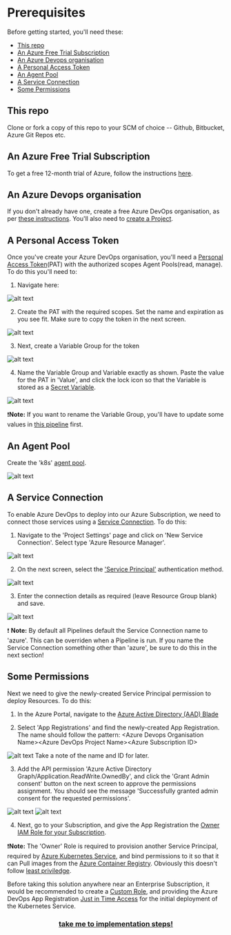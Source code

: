 # Prerequisites

Before getting started, you'll need these:
<!-- TOC depthfrom:2 depthto:2 -->

- [This repo](#this-repo)
- [An Azure Free Trial Subscription](#an-azure-free-trial-subscription)
- [An Azure Devops organisation](#an-azure-devops-organisation)
- [A Personal Access Token](#a-personal-access-token)
- [An Agent Pool](#an-agent-pool)
- [A Service Connection](#a-service-connection)
- [Some Permissions](#some-permissions)

<!-- /TOC -->

## This repo

Clone or fork a copy of this repo to your SCM of choice -- Github, Bitbucket, Azure Git Repos etc.

## An Azure Free Trial Subscription

To get a free 12-month trial of Azure, follow the instructions [here](https://azure.microsoft.com/en-gb/free/).

## An Azure Devops organisation

If you don't already have one, create a free Azure DevOps organisation, as per [these instructions](https://azure.microsoft.com/en-gb/services/devops). You'll also need to [create a Project](https://docs.microsoft.com/en-us/azure/devops/organizations/projects/create-project?view=azure-devops&tabs=preview-page).

## A Personal Access Token
Once you've create your Azure DevOps organisation, you'll need a [Personal Access Token](https://docs.microsoft.com/en-us/azure/devops/organizations/accounts/use-personal-access-tokens-to-authenticate?view=azure-devops&tabs=preview-page)(PAT) with the authorized scopes Agent Pools(read, manage). To do this you'll need to:

1. Navigate here:

![alt text](./img/PAT_1.png "Personal Access Token 1")

2. Create the PAT with the required scopes. Set the name and expiration as you see fit. Make sure to copy the token in the next screen.

![alt text](./img/PAT_2.png "Personal Access Token 2")

3. Next, create a Variable Group for the token

![alt text](./img/VARIABLE_GROUP_1.png "Personal Access Token Variable Group")

4. Name the Variable Group and Variable exactly as shown. Paste the value for the PAT in 'Value', and click the lock icon so that the Variable is stored as a [Secret Variable](https://docs.microsoft.com/en-us/azure/devops/pipelines/process/variables?view=azure-devops&tabs=yaml%2Cbatch#secret-variables).

![alt text](./img/VARIABLE_GROUP_2.png "Variable Group Creation Screen")

:exclamation:**Note:** If you want to rename the Variable Group, you'll have to update some values in [this pipeline](pipelines/helm_agents.yaml) first.

## An Agent Pool
Create the 'k8s' [agent pool](https://docs.microsoft.com/en-us/azure/devops/pipelines/agents/pools-queues?view=azure-devops&tabs=yaml%2Cbrowser).

![alt text](./img/AGENT_POOL_1.png "Add Agent Pool")

## A Service Connection

To enable Azure DevOps to deploy into our Azure Subscription, we need to connect those services using a [Service Connection](https://docs.microsoft.com/en-us/azure/devops/pipelines/library/connect-to-azure?view=azure-devops). To do this:

1. Navigate to the 'Project Settings' page and click on 'New Service Connection'. Select type 'Azure Resource Manager'.

![alt text](./img/SERVICE_CONNECTION_1.png "Service Connection Creation Screen")

2. On the next screen, select the ['Service Principal'](https://docs.microsoft.com/en-us/azure/active-directory/develop/app-objects-and-service-principals) authentication method.

![alt text](./img/SERVICE_CONNECTION_2.png "Service Principal Creation Screen")

3. Enter the connection details as required (leave Resource Group blank) and save.

![alt text](./img/SERVICE_CONNECTION_3.png "Service Principal Creation Screen")

:exclamation: **Note:** By default all Pipelines default the Service Connection name to 'azure'. This can be overriden when a Pipeline is run. If you name the Service Connection something other than 'azure', be sure to do this in the next section!

## Some Permissions

Next we need to give the newly-created Service Principal permission to deploy Resources. To do this:

1. In the Azure Portal, navigate to the [Azure Active Directory (AAD) Blade](https://portal.azure.com/#blade/Microsoft_AAD_IAM/ActiveDirectoryMenuBlade/Overview)

2. Select 'App Registrations' and find the newly-created App Registration. The name should follow the pattern:
\<Azure Devops Organisation Name\>\<Azure DevOps Project Name\>\<Azure Subscription ID\>

![alt text](./img/APP_REGISTRATION_1.png "Service Principal AAD")
Take a note of the name and ID for later.

3. Add the API permission 'Azure Active Directory Graph/Application.ReadWrite.OwnedBy', and click the 'Grant Admin consent' button on the next screen to approve the permissions assignment. You should see the message 'Successfully granted admin consent for the requested permissions'.

![alt text](./img/APP_REGISTRATION_2.png "Graph API Permissions")
![alt text](./img/APP_REGISTRATION_3.png "Graph API Permissions")


4. Next, go to your Subscription, and give the App Registration the [Owner IAM Role for your Subscription](https://docs.microsoft.com/en-us/azure/role-based-access-control/role-assignments-portal).

:exclamation:**Note:** The 'Owner' Role is required to provision another Service Principal, required by [Azure Kubernetes Service](https://azure.microsoft.com/en-gb/services/kubernetes-service/), and bind permissions to it so that it can Pull images from the [Azure Container Registry](https://azure.microsoft.com/en-gb/services/container-registry/). Obviously this doesn't follow [least priviledge](https://en.wikipedia.org/wiki/Principle_of_least_privilege).

Before taking this solution anywhere near an Enterprise Subscription, it would be recommended to create a [Custom Role](https://docs.microsoft.com/en-us/azure/role-based-access-control/custom-roles), and providing the Azure DevOps App Registration [Just in Time Access](https://docs.microsoft.com/en-us/azure/active-directory/privileged-identity-management/pim-configure) for the initial deployment of the Kubernetes Service.

### **<div align="center">[take me to implementation steps!](./02_deploy.md)</div>**
